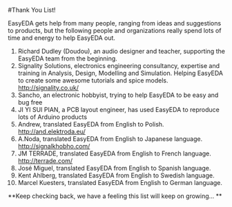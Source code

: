 
#Thank You List!

 EasyEDA gets help from many people, ranging from ideas and suggestions to products, but the following people and organizations really spend lots of time and energy to help EasyEDA out.

1. Richard Dudley (Doudou), an audio designer and teacher, supporting the EasyEDA team from the beginning.
2. Signality Solutions, electronics engineering consultancy, expertise and training in Analysis, Design, Modelling and Simulation. Helping EasyEDA to create some awesome tutorials and spice models. http://signality.co.uk/
3. Sancho, an electronic hobbyist, trying to help EasyEDA to be easy and bug free
4. JI YI SUI PIAN, a PCB layout engineer, has used EasyEDA to reproduce lots of Arduino products
5. Andrew, translated EasyEDA from English to Polish. http://and.elektroda.eu/
6. A.Noda, translated EasyEDA from English to Japanese language. http://signalkhobho.com/
7. JM TERRADE, translated EasyEDA from English to French language. http://terrade.com/
8. José Miguel, translated EasyEDA from English to Spanish language.
9. Kent Ahlberg, translated EasyEDA from English to Swedish language.
10. Marcel Kuesters, translated EasyEDA from English to German language.

**Keep checking back, we have a feeling this list will keep on growing... **
